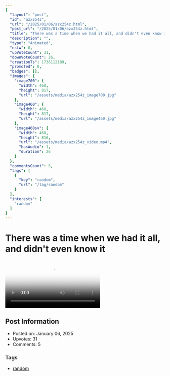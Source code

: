 ```yaml
---
{
  "layout": "post",
  "id": "azx254z",
  "url": "/2025/01/06/azx254z.html",
  "post_url": "/2025/01/06/azx254z.html",
  "title": "There was a time when we had it all, and didn't even know it",
  "description": "",
  "type": "Animated",
  "nsfw": 0,
  "upVoteCount": 31,
  "downVoteCount": 26,
  "creationTs": 1736112189,
  "promoted": 0,
  "badges": [],
  "images": {
    "image700": {
      "width": 460,
      "height": 817,
      "url": "/assets/media/azx254z_image700.jpg"
    },
    "image460": {
      "width": 460,
      "height": 817,
      "url": "/assets/media/azx254z_image460.jpg"
    },
    "image460sv": {
      "width": 460,
      "height": 816,
      "url": "/assets/media/azx254z_video.mp4",
      "hasAudio": 1,
      "duration": 26
    }
  },
  "commentsCount": 5,
  "tags": [
    {
      "key": "random",
      "url": "/tag/random"
    }
  ],
  "interests": [
    "random"
  ]
}
---
```


# There was a time when we had it all, and didn't even know it

<video controls playsinline loop poster="/assets/media/azx254z_image460.jpg">
  <source src="/assets/media/azx254z_video.mp4" type="video/mp4">
  Your browser does not support the video tag.
</video>

## Post Information

- Posted on: January 06, 2025
- Upvotes: 31
- Comments: 5

### Tags

- [random](/tag/random)

